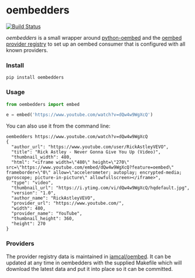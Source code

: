 # oembedders

[![Build Status](https://secure.travis-ci.org/edsu/oembedders.png)](http://travis-ci.org/edsu/oembedders)

*oembedders* is a small wrapper around [python-oembed] and the [oembed provider
registry] to set up an oembed consumer that is configured with all known
providers.

### Install

    pip install oembedders

### Usage

```python
from oembedders import embed

e = embed('https://www.youtube.com/watch?v=dQw4w9WgXcQ')
```

You can also use it from the command line:

    oembedders https://www.youtube.com/watch?v=dQw4w9WgXcQ
    {
      "author_url": "https://www.youtube.com/user/RickAstleyVEVO",
      "title": "Rick Astley - Never Gonna Give You Up (Video)",
      "thumbnail_width": 480,
      "html": "<iframe width=\"480\" height=\"270\" src=\"https://www.youtube.com/embed/dQw4w9WgXcQ?feature=oembed\" frameborder=\"0\" allow=\"accelerometer; autoplay; encrypted-media; gyroscope; picture-in-picture\" allowfullscreen></iframe>",
      "type": "video",
      "thumbnail_url": "https://i.ytimg.com/vi/dQw4w9WgXcQ/hqdefault.jpg",
      "version": "1.0",
      "author_name": "RickAstleyVEVO",
      "provider_url": "https://www.youtube.com/",
      "width": 480,
      "provider_name": "YouTube",
      "thumbnail_height": 360,
      "height": 270
    }

### Providers

The provider registry data is maintained in [iamcal/oembed]. It can be updated
at any time in oembedders with the supplied Makefile which will download the
latest data and put it into place so it can be committed.

[python-oembed]: https://github.com/abarmat/python-oembed
[oembed provider registry]: https://github.com/iamcal/oembed
[iamcal/oembed]: https://github.com/iamcal/oembed

